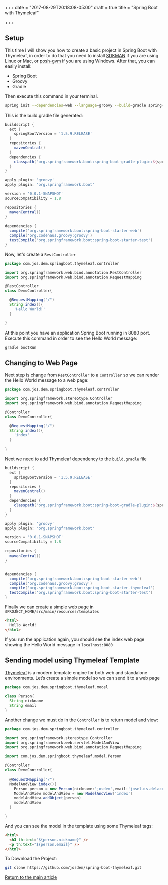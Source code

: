 +++
date = "2017-08-29T20:18:08-05:00"
draft = true
title = "Spring Boot with Thymeleaf"

+++
## Setup
This time I will show you how to create a basic project in Spring Boot with Thymeleaf, in order to do that you need to install [SDKMAN](http://sdkman.io/) if you are using Linux or Mac, or [posh-gvm](https://github.com/flofreud/posh-gvm) if you are using Windows. After that, you can easily install:

* Spring Boot
* Groovy
* Gradle

Then execute this command in your terminal.

```bash
spring init --dependencies=web --language=groovy --build=gradle spring-boot-thymeleaf
```

This is the build.gradle file generated:

```groovy
buildscript {
  ext {
    springBootVersion = '1.5.9.RELEASE'
  }
  repositories {
    mavenCentral()
  }
  dependencies {
    classpath("org.springframework.boot:spring-boot-gradle-plugin:${springBootVersion}")
  }
}

apply plugin: 'groovy'
apply plugin: 'org.springframework.boot'

version = '0.0.1-SNAPSHOT'
sourceCompatibility = 1.8

repositories {
  mavenCentral()
}

dependencies {
  compile('org.springframework.boot:spring-boot-starter-web')
  compile('org.codehaus.groovy:groovy')
  testCompile('org.springframework.boot:spring-boot-starter-test')
}
```

Now, let's create a `RestController`

```groovy
package com.jos.dem.springboot.thymeleaf.controller

import org.springframework.web.bind.annotation.RestController
import org.springframework.web.bind.annotation.RequestMapping

@RestController
class DemoController{

  @RequestMapping("/")
  String index(){
    'Hello World!'
  }

}
```

At this point you have an application Spring Boot running in 8080 port. Execute this command in order to see the Hello World message:

```bash
gradle bootRun
```

## Changing to Web Page

Next step is change from `RestController` to a `Controller` so we can render the Hello World message to a web page:

```groovy
package com.jos.dem.springboot.thymeleaf.controller

import org.springframework.stereotype.Controller
import org.springframework.web.bind.annotation.RequestMapping

@Controller
class DemoController{

  @RequestMapping("/")
  String index(){
    'index'
  }

}
```

Next we need to add Thymeleaf dependency to the `build.gradle` file

```groovy
buildscript {
  ext {
    springBootVersion = '1.5.9.RELEASE'
  }
  repositories {
    mavenCentral()
  }
  dependencies {
    classpath("org.springframework.boot:spring-boot-gradle-plugin:${springBootVersion}")
  }
}

apply plugin: 'groovy'
apply plugin: 'org.springframework.boot'

version = '0.0.1-SNAPSHOT'
sourceCompatibility = 1.8

repositories {
  mavenCentral()
}


dependencies {
  compile('org.springframework.boot:spring-boot-starter-web')
  compile('org.codehaus.groovy:groovy')
  compile('org.springframework.boot:spring-boot-starter-thymeleaf')
  testCompile('org.springframework.boot:spring-boot-starter-test')
}
```

Finally we can create a simple web page in `$PROJECT_HOME/src/main/resources/templates`

```html
<html>
  Hello World!
</html>
```

If you run the application again, you should see the index web page showing the Hello World message in `localhost:8080`

## Sending model using Thymeleaf Template

[Thymeleaf](http://www.thymeleaf.org/) is a modern template engine for both web and standalone environments. Let’s create a simple model so we can send it to a web page

```groovy
package com.jos.dem.springboot.thymeleaf.model

class Person{
  String nickname
  String email
}
```

Another change we must do in the `Controller` is to return model and view:

```groovy
package com.jos.dem.springboot.thymeleaf.controller

import org.springframework.stereotype.Controller
import org.springframework.web.servlet.ModelAndView
import org.springframework.web.bind.annotation.RequestMapping

import com.jos.dem.springboot.thymeleaf.model.Person

@Controller
class DemoController{

  @RequestMapping("/")
  ModelAndView index(){
    Person person = new Person(nickname:'josdem',email:'joseluis.delacruz@gmail.com')
    ModelAndView modelAndView = new ModelAndView('index')
    modelAndView.addObject(person)
    modelAndView
  }

}
```

And you can see the model in the template using some Thymeleaf tags:

```html
<html>
  <h3 th:text="${person.nickname}" />
  <p th:text="${person.email}" />
</html>
```

To Download the Project:

```bash
git clone https://github.com/josdem/spring-boot-thymeleaf.git
```

[Return to the main article](/techtalk/spring)


